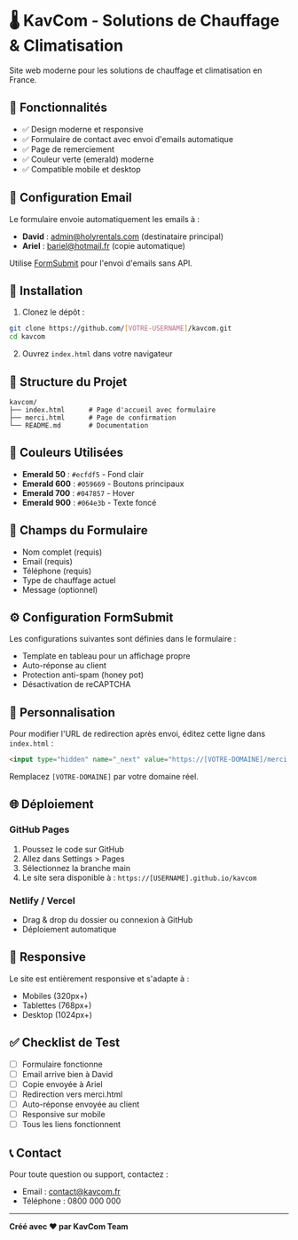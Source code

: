 # 🌡️ KavCom - Solutions de Chauffage & Climatisation

Site web moderne pour les solutions de chauffage et climatisation en France.

## 🎯 Fonctionnalités

- ✅ Design moderne et responsive
- ✅ Formulaire de contact avec envoi d'emails automatique
- ✅ Page de remerciement
- ✅ Couleur verte (emerald) moderne
- ✅ Compatible mobile et desktop

## 📧 Configuration Email

Le formulaire envoie automatiquement les emails à :
- **David** : admin@holyrentals.com (destinataire principal)
- **Ariel** : bariel@hotmail.fr (copie automatique)

Utilise [FormSubmit](https://formsubmit.co) pour l'envoi d'emails sans API.

## 🚀 Installation

1. Clonez le dépôt :
```bash
git clone https://github.com/[VOTRE-USERNAME]/kavcom.git
cd kavcom
```

2. Ouvrez `index.html` dans votre navigateur

## 📁 Structure du Projet

```
kavcom/
├── index.html      # Page d'accueil avec formulaire
├── merci.html      # Page de confirmation
└── README.md       # Documentation
```

## 🎨 Couleurs Utilisées

- **Emerald 50** : `#ecfdf5` - Fond clair
- **Emerald 600** : `#059669` - Boutons principaux
- **Emerald 700** : `#047857` - Hover
- **Emerald 900** : `#064e3b` - Texte foncé

## 📝 Champs du Formulaire

- Nom complet (requis)
- Email (requis)
- Téléphone (requis)
- Type de chauffage actuel
- Message (optionnel)

## ⚙️ Configuration FormSubmit

Les configurations suivantes sont définies dans le formulaire :
- Template en tableau pour un affichage propre
- Auto-réponse au client
- Protection anti-spam (honey pot)
- Désactivation de reCAPTCHA

## 🔧 Personnalisation

Pour modifier l'URL de redirection après envoi, éditez cette ligne dans `index.html` :

```html
<input type="hidden" name="_next" value="https://[VOTRE-DOMAINE]/merci.html">
```

Remplacez `[VOTRE-DOMAINE]` par votre domaine réel.

## 🌐 Déploiement

### GitHub Pages

1. Poussez le code sur GitHub
2. Allez dans Settings > Pages
3. Sélectionnez la branche main
4. Le site sera disponible à : `https://[USERNAME].github.io/kavcom`

### Netlify / Vercel

- Drag & drop du dossier ou connexion à GitHub
- Déploiement automatique

## 📱 Responsive

Le site est entièrement responsive et s'adapte à :
- Mobiles (320px+)
- Tablettes (768px+)
- Desktop (1024px+)

## ✅ Checklist de Test

- [ ] Formulaire fonctionne
- [ ] Email arrive bien à David
- [ ] Copie envoyée à Ariel
- [ ] Redirection vers merci.html
- [ ] Auto-réponse envoyée au client
- [ ] Responsive sur mobile
- [ ] Tous les liens fonctionnent

## 📞 Contact

Pour toute question ou support, contactez :
- Email : contact@kavcom.fr
- Téléphone : 0800 000 000

---

**Créé avec ❤️ par KavCom Team**

